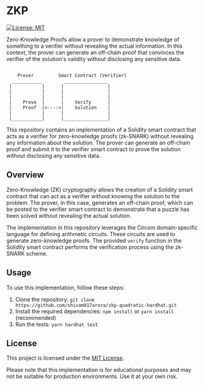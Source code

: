 # ZKP

[![License: MIT](https://img.shields.io/badge/License-MIT-yellow.svg)](https://opensource.org/licenses/MIT)

Zero-Knowledge Proofs allow a prover to demonstrate knowledge of something to a verifier without revealing the actual information. In this context, the prover can generate an off-chain proof that convinces the verifier of the solution's validity without disclosing any sensitive data.

```

    Prover         Smart Contract (Verifier)
  ___________        ________________
 |           |      |                |
 |           |      |                |
 |           |      |                |
 |    Prove  |      |    Verify      |
 |    Proof  |<---->|    Solution    |
 |           |      |                |
 |___________|      |________________|

```


This repository contains an implementation of a Solidity smart contract that acts as a verifier for zero-knowledge proofs (zk-SNARK) without revealing any information about the solution. The prover can generate an off-chain proof and submit it to the verifier smart contract to prove the solution without disclosing any sensitive data.

## Overview

Zero-Knowledge (ZK) cryptography allows the creation of a Solidity smart contract that can act as a verifier without knowing the solution to the problem. The prover, in this case, generates an off-chain proof, which can be posted to the verifier smart contract to demonstrate that a puzzle has been solved without revealing the actual solution.

The implementation in this repository leverages the Circom domain-specific language for defining arithmetic circuits. These circuits are used to generate zero-knowledge proofs. The provided `verify` function in the Solidity smart contract performs the verification process using the zk-SNARK scheme.


## Usage

To use this implementation, follow these steps:

1. Clone the repository: `git clone https://github.com/shivam017arora/zkp-quadratic-hardhat.git`
2. Install the required dependencies: `npm install` or `yarn install` (recommended)
3. Run the tests: `yarn hardhat test`

## License

This project is licensed under the [MIT License](LICENSE).

Please note that this implementation is for educational purposes and may not be suitable for production environments. Use it at your own risk.
